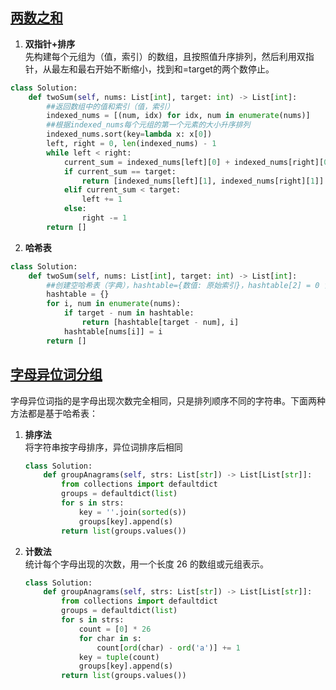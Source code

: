 ## [两数之和](https://leetcode.cn/problems/two-sum/description/?envType=study-plan-v2&envId=top-100-liked)
1. **双指针+排序**  
   先构建每个元组为（值，索引）的数组，且按照值升序排列，然后利用双指针，从最左和最右开始不断缩小，找到和=target的两个数停止。
```python
class Solution:
    def twoSum(self, nums: List[int], target: int) -> List[int]:
        ##返回数组中的值和索引（值，索引）
        indexed_nums = [(num, idx) for idx, num in enumerate(nums)]
        ##根据indexed_nums每个元组的第一个元素的大小升序排列
        indexed_nums.sort(key=lambda x: x[0])
        left, right = 0, len(indexed_nums) - 1
        while left < right:
            current_sum = indexed_nums[left][0] + indexed_nums[right][0]
            if current_sum == target:
                return [indexed_nums[left][1], indexed_nums[right][1]]
            elif current_sum < target:
                left += 1
            else:
                right -= 1
        return []
```
2.  **哈希表**
   
```python
class Solution:
    def twoSum(self, nums: List[int], target: int) -> List[int]:
        ##创建空哈希表（字典），hashtable={数值: 原始索引}，hashtable[2] = 0 含义：数值2出现在索引0位置
        hashtable = {}
        for i, num in enumerate(nums):
            if target - num in hashtable:
                return [hashtable[target - num], i]
            hashtable[nums[i]] = i
        return []
```

## [字母异位词分组](https://leetcode.cn/problems/group-anagrams/description/?envType=study-plan-v2&envId=top-100-liked)
字母异位词指的是字母出现次数完全相同，只是排列顺序不同的字符串。下面两种方法都是基于哈希表：
1. **排序法**  
   将字符串按字母排序，异位词排序后相同
   ```python
   class Solution:
       def groupAnagrams(self, strs: List[str]) -> List[List[str]]:
           from collections import defaultdict
           groups = defaultdict(list)
           for s in strs:
               key = ''.join(sorted(s))
               groups[key].append(s)
           return list(groups.values())
   ```
2. **计数法**  
    统计每个字母出现的次数，用一个长度 26 的数组或元组表示。
    ```python
    class Solution:
        def groupAnagrams(self, strs: List[str]) -> List[List[str]]:
            from collections import defaultdict
            groups = defaultdict(list)
            for s in strs:
                count = [0] * 26
                for char in s:
                    count[ord(char) - ord('a')] += 1
                key = tuple(count)
                groups[key].append(s)
            return list(groups.values())
    ```

